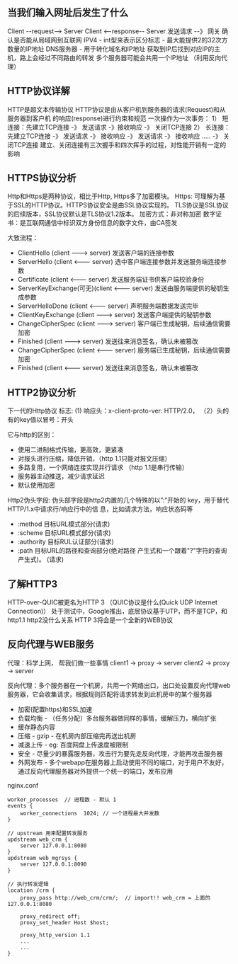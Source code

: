 ## 当我们输入网址后发生了什么
Client --request--> Server
Client <--response-- Server
发送请求 --》 网关 确认是否能从局域网到互联网
IPV4 - int型来表示区分标志 - 最大能提供2的32次方数量的IP地址
DNS服务器 - 用于转化域名和IP地址
获取到IP后找到对应IP的主机，路上会经过不同路由的转发
多个服务器可能会共用一个IP地址 （利用反向代理）

## HTTP协议详解 
HTTP是超文本传输协议
HTTP协议是由从客户机到服务器的请求(Request)和从服务器到客户机 的响应(response)进行约束和规范
一次操作为一次事务：
1） 短连接：先建立TCP连接  -》 发送请求 -》接收响应 -》 关闭TCP连接
2） 长连接：先建立TCP连接 -》 发送请求 -》 接收响应 -》 发送请求 -》 接收响应 ..... -》 关闭TCP连接
建立、关闭连接有三次握手和四次挥手的过程，对性能开销有一定的影响

## HTTPS协议分析 
Http和Https是两种协议，相比于Http, Https多了加密模块。
Https: 可理解为基于SSL的HTTP协议。HTTPS协议安全是由SSL协议实现的。
TLS协议是SSL协议的后续版本，SSL协议默认是TLS协议1.2版本。
加密方式：非对称加密
数字证书：是互联网通信中标识双方身份信息的数字文件，由CA签发

大致流程：
- ClientHello (client ---> server) 发送客户端的连接参数
- ServerHello (client <--- server) 选中客户端连接参数并发送服务端连接参数
- Certificate (client <--- server) 发送服务端证书供客户端校验身份
- ServerKeyExchange(可无)(client <--- server) 发送由服务端提供的秘钥生成参数
- ServerHelloDone (client <--- server) 声明服务端数据发送完毕
- ClientKeyExchange (client ---> server) 发送客户端提供的秘钥参数
- ChangeCipherSpec (client ---> server) 客户端已生成秘钥，后续通信需要加密
- Finished (client ---> server) 发送往来消息签名，确认未被篡改
- ChangeCipherSpec (client <--- server) 服务端已生成秘钥，后续通信需要加密
- Finished (client <--- server) 发送往来消息签名，确认未被篡改

## HTTP2协议分析
下一代的Http协议
标志: (1) 响应头：x-client-proto-ver: HTTP/2.0， （2）头的有的key值以冒号：开头

它与http的区别：
- 使用二进制格式传输，更高效，更紧凑
- 对报头进行压缩，降低开销，（http 1.1只能对报文压缩）
- 多路复用，一个网络连接实现并行请求 （http 1.1是串行传输）
- 服务器主动推送，减少请求延迟
- 默认使用加密

Http2伪头字段: 伪头部字段是http2内置的几个特殊的以”:”开始的 key，用于替代HTTP/1.x中请求行/响应行中的信 息，比如请求方法，响应状态码等
- :method 目标URL模式部分(请求)
- :scheme 目标URL模式部分(请求)
- :authority 目标RUL认证部分(请求)
- :path 目标URL的路径和查询部分(绝对路径 产生式和一个跟着"?"字符的查询产生式)。 (请求)

## 了解HTTP3 
HTTP-over-QUIC被更名为HTTP 3 （QUIC协议是什么(Quick UDP Internet Connection)）
处于测试中，Google推出，底层协议基于UTP，而不是TCP，和 http1.1 http2没什么关系
HTTP 3将会是一个全新的WEB协议

## 反向代理与WEB服务
代理：科学上网， 帮我们做一些事情 
    client1 -> proxy -> server
    client2 -> proxy -> server

反向代理：多个服务器在一个机房，共用一个网络出口，出口处设置反向代理web服务器，它会收集请求，根据规则匹配将请求转发到此机房中的某个服务器

- 加密(配置https)和SSL加速
- 负载均衡 - （任务分配）多台服务器做同样的事情，缓解压力，横向扩张
- 缓存静态内容
- 压缩 - gzip - 在机房内部压缩完再送出机房
- 减速上传 - eg: 百度网盘上传速度被限制
- 安全 - 尽量少的暴露服务器，攻击行为要先走反向代理，才能再攻击服务器
- 外网发布 - 多个webapp在服务器上启动使用不同的端口，对于用户不友好，通过反向代理服务器对外提供一个统一的端口，发布应用


nginx.conf
```
worker_processes  // 进程数 - 默认 1 
events {
    worker_connections  1024; // 一个进程最大并发数
}

// upstream 用来配置转发服务
updstream web_crm {
    server 127.0.0.1:8080
}
updstream web_mgrsys {
    server 127.0.0.1:8090
}

// 执行转发逻辑
location /crm {
    proxy_pass http://web_crm/crm/;  // import!! web_crm = 上面的127.0.0.1:8080
    
    proxy_redirect off;
    proxy_set_header Host $host;

    proxy_http_version 1.1
    ...
    ...
}
```


